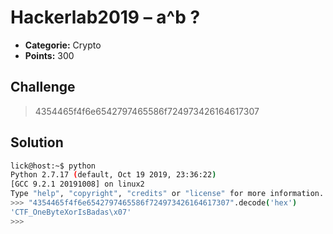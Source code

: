 # Hackerlab2019 – a^b ?

* **Categorie:** Crypto
* **Points:** 300

## Challenge
>4354465f4f6e6542797465586f724973426164617307

## Solution
```bash
lick@host:~$ python
Python 2.7.17 (default, Oct 19 2019, 23:36:22)
[GCC 9.2.1 20191008] on linux2
Type "help", "copyright", "credits" or "license" for more information.
>>> "4354465f4f6e6542797465586f724973426164617307".decode('hex')
'CTF_OneByteXorIsBadas\x07'
>>>
```
